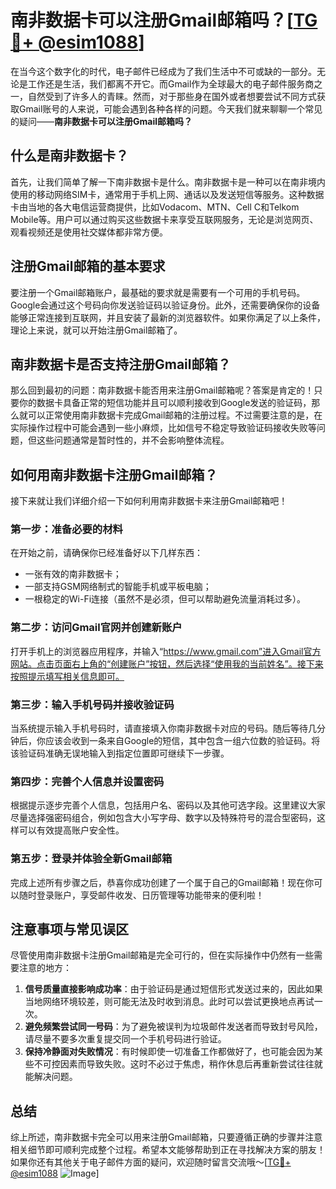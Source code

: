 # 南非数据卡可以注册Gmail邮箱吗？[[TG💪+ @esim1088](https://t.me/s/esim1088)]

在当今这个数字化的时代，电子邮件已经成为了我们生活中不可或缺的一部分。无论是工作还是生活，我们都离不开它。而Gmail作为全球最大的电子邮件服务商之一，自然受到了许多人的青睐。然而，对于那些身在国外或者想要尝试不同方式获取Gmail账号的人来说，可能会遇到各种各样的问题。今天我们就来聊聊一个常见的疑问——**南非数据卡可以注册Gmail邮箱吗？**

## 什么是南非数据卡？

首先，让我们简单了解一下南非数据卡是什么。南非数据卡是一种可以在南非境内使用的移动网络SIM卡，通常用于手机上网、通话以及发送短信等服务。这种数据卡由当地的各大电信运营商提供，比如Vodacom、MTN、Cell C和Telkom Mobile等。用户可以通过购买这些数据卡来享受互联网服务，无论是浏览网页、观看视频还是使用社交媒体都非常方便。

## 注册Gmail邮箱的基本要求

要注册一个Gmail邮箱账户，最基础的要求就是需要有一个可用的手机号码。Google会通过这个号码向你发送验证码以验证身份。此外，还需要确保你的设备能够正常连接到互联网，并且安装了最新的浏览器软件。如果你满足了以上条件，理论上来说，就可以开始注册Gmail邮箱了。

## 南非数据卡是否支持注册Gmail邮箱？

那么回到最初的问题：南非数据卡能否用来注册Gmail邮箱呢？答案是肯定的！只要你的数据卡具备正常的短信功能并且可以顺利接收到Google发送的验证码，那么就可以正常使用南非数据卡完成Gmail邮箱的注册过程。不过需要注意的是，在实际操作过程中可能会遇到一些小麻烦，比如信号不稳定导致验证码接收失败等问题，但这些问题通常是暂时性的，并不会影响整体流程。

## 如何用南非数据卡注册Gmail邮箱？

接下来就让我们详细介绍一下如何利用南非数据卡来注册Gmail邮箱吧！

### 第一步：准备必要的材料

在开始之前，请确保你已经准备好以下几样东西：
- 一张有效的南非数据卡；
- 一部支持GSM网络制式的智能手机或平板电脑；
- 一根稳定的Wi-Fi连接（虽然不是必须，但可以帮助避免流量消耗过多）。

### 第二步：访问Gmail官网并创建新账户

打开手机上的浏览器应用程序，并输入“https://www.gmail.com”进入Gmail官方网站。点击页面右上角的“创建账户”按钮，然后选择“使用我的当前姓名”。接下来按照提示填写相关信息即可。

### 第三步：输入手机号码并接收验证码

当系统提示输入手机号码时，请直接填入你南非数据卡对应的号码。随后等待几分钟后，你应该会收到一条来自Google的短信，其中包含一组六位数的验证码。将该验证码准确无误地输入到指定位置即可继续下一步骤。

### 第四步：完善个人信息并设置密码

根据提示逐步完善个人信息，包括用户名、密码以及其他可选字段。这里建议大家尽量选择强密码组合，例如包含大小写字母、数字以及特殊符号的混合型密码，这样可以有效提高账户安全性。

### 第五步：登录并体验全新Gmail邮箱

完成上述所有步骤之后，恭喜你成功创建了一个属于自己的Gmail邮箱！现在你可以随时登录账户，享受邮件收发、日历管理等功能带来的便利啦！

## 注意事项与常见误区

尽管使用南非数据卡注册Gmail邮箱是完全可行的，但在实际操作中仍然有一些需要注意的地方：

1. **信号质量直接影响成功率**：由于验证码是通过短信形式发送过来的，因此如果当地网络环境较差，则可能无法及时收到消息。此时可以尝试更换地点再试一次。
2. **避免频繁尝试同一号码**：为了避免被误判为垃圾邮件发送者而导致封号风险，请尽量不要多次重复提交同一个手机号码进行验证。
3. **保持冷静面对失败情况**：有时候即使一切准备工作都做好了，也可能会因为某些不可控因素而导致失败。这时不必过于焦虑，稍作休息后再重新尝试往往就能解决问题。

## 总结

综上所述，南非数据卡完全可以用来注册Gmail邮箱，只要遵循正确的步骤并注意相关细节即可顺利完成整个过程。希望本文能够帮助到正在寻找解决方案的朋友！如果你还有其他关于电子邮件方面的疑问，欢迎随时留言交流哦～[[TG💪+ @esim1088](https://t.me/s/esim1088) ![Image](https://i.postimg.cc/4NQfJmqS/Snipaste-2025-05-13-00-14-12.png)]